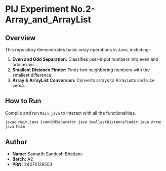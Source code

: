 # PIJ Experiment No.2- Array_and_ArrayList

## Overview
This repository demonstrates basic array operations in Java, including:

1. **Even and Odd Separation:** Classifies user-input numbers into even and odd arrays.
2. **Smallest Distance Finder:** Finds two neighboring numbers with the smallest difference.
3. **Array & ArrayList Conversion:** Converts arrays to ArrayLists and vice versa.

## How to Run
Compile and run `Main.java` to interact with all the functionalities.

```bash
javac Main.java EvenOddSeparator.java SmallestDistanceFinder.java ArrayConverter.java
java Main
```

## Author
- **Name:** Samarth Sandesh Bhadane
- **Batch:** A2
- **PRN:** 24070126503